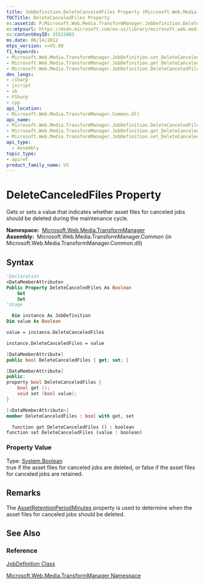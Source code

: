```yaml
---
title: JobDefinition.DeleteCanceledFiles Property (Microsoft.Web.Media.TransformManager)
TOCTitle: DeleteCanceledFiles Property
ms:assetid: P:Microsoft.Web.Media.TransformManager.JobDefinition.DeleteCanceledFiles
ms:mtpsurl: https://msdn.microsoft.com/en-us/library/microsoft.web.media.transformmanager.jobdefinition.deletecanceledfiles(v=VS.90)
ms:contentKeyID: 35521083
ms.date: 06/14/2012
mtps_version: v=VS.90
f1_keywords:
- Microsoft.Web.Media.TransformManager.JobDefinition.set_DeleteCanceledFiles
- Microsoft.Web.Media.TransformManager.JobDefinition.get_DeleteCanceledFiles
- Microsoft.Web.Media.TransformManager.JobDefinition.DeleteCanceledFiles
dev_langs:
- csharp
- jscript
- vb
- FSharp
- cpp
api_location:
- Microsoft.Web.Media.TransformManager.Common.dll
api_name:
- Microsoft.Web.Media.TransformManager.JobDefinition.DeleteCanceledFiles
- Microsoft.Web.Media.TransformManager.JobDefinition.get_DeleteCanceledFiles
- Microsoft.Web.Media.TransformManager.JobDefinition.set_DeleteCanceledFiles
api_type:
  - Assembly
topic_type:
- apiref
product_family_name: VS
---
```


# DeleteCanceledFiles Property

Gets or sets a value that indicates whether asset files for canceled jobs should be deleted during the maintenance cycle.

**Namespace:**  [Microsoft.Web.Media.TransformManager](microsoft-web-media-transformmanager-namespace.md)  
**Assembly:**  Microsoft.Web.Media.TransformManager.Common (in Microsoft.Web.Media.TransformManager.Common.dll)

## Syntax

```vb
'Declaration
<DataMemberAttribute> _
Public Property DeleteCanceledFiles As Boolean
    Get
    Set
'Usage

  Dim instance As JobDefinition
Dim value As Boolean

value = instance.DeleteCanceledFiles

instance.DeleteCanceledFiles = value
```

```csharp
[DataMemberAttribute]
public bool DeleteCanceledFiles { get; set; }
```

```cpp
[DataMemberAttribute]
public:
property bool DeleteCanceledFiles {
    bool get ();
    void set (bool value);
}
```

``` fsharp
[<DataMemberAttribute>]
member DeleteCanceledFiles : bool with get, set
```

```jscript
  function get DeleteCanceledFiles () : boolean
function set DeleteCanceledFiles (value : boolean)
```

### Property Value

Type: [System.Boolean](https://msdn.microsoft.com/library/a28wyd50)  
true if the asset files for canceled jobs are deleted, or false if the asset files for canceled jobs are retained.  

## Remarks

The [AssetRetentionPeriodMinutes](jobdefinition-assetretentionperiodminutes-property-microsoft-web-media-transformmanager.md) property is used to determine when the asset files for canceled jobs should be deleted.

## See Also

### Reference

[JobDefinition Class](jobdefinition-class-microsoft-web-media-transformmanager.md)

[Microsoft.Web.Media.TransformManager Namespace](microsoft-web-media-transformmanager-namespace.md)

